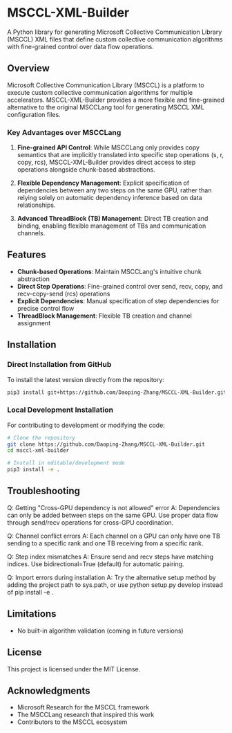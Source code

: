 # MSCCL-XML-Builder

A Python library for generating Microsoft Collective Communication Library (MSCCL) XML files that define custom collective communication algorithms with fine-grained control over data flow operations.

## Overview

Microsoft Collective Communication Library (MSCCL) is a platform to execute custom collective communication algorithms for multiple accelerators. MSCCL-XML-Builder provides a more flexible and fine-grained alternative to the original MSCCLang tool for generating MSCCL XML configuration files.

### Key Advantages over MSCCLang

1. **Fine-grained API Control**: While MSCCLang only provides copy semantics that are implicitly translated into specific step operations (s, r, copy, rcs), MSCCL-XML-Builder provides direct access to step operations alongside chunk-based abstractions.

2. **Flexible Dependency Management**: Explicit specification of dependencies between any two steps on the same GPU, rather than relying solely on automatic dependency inference based on data relationships.

3. **Advanced ThreadBlock (TB) Management**: Direct TB creation and binding, enabling flexible management of TBs and communication channels.

## Features

- **Chunk-based Operations**: Maintain MSCCLang's intuitive chunk abstraction
- **Direct Step Operations**: Fine-grained control over send, recv, copy, and recv-copy-send (rcs) operations  
- **Explicit Dependencies**: Manual specification of step dependencies for precise control flow
- **ThreadBlock Management**: Flexible TB creation and channel assignment


## Installation

### Direct Installation from GitHub

To install the latest version directly from the repository:

```bash
pip3 install git+https://github.com/Daoping-Zhang/MSCCL-XML-Builder.git

```


### Local Development Installation

For contributing to development or modifying the code:


```bash
# Clone the repository
git clone https://github.com/Daoping-Zhang/MSCCL-XML-Builder.git
cd msccl-xml-builder

# Install in editable/development mode
pip3 install -e .

```

## Troubleshooting
Q: Getting "Cross-GPU dependency is not allowed" error
A: Dependencies can only be added between steps on the same GPU. Use proper data flow through send/recv operations for cross-GPU coordination.

Q: Channel conflict errors
A: Each channel on a GPU can only have one TB sending to a specific rank and one TB receiving from a specific rank.

Q: Step index mismatches
A: Ensure send and recv steps have matching indices. Use bidirectional=True (default) for automatic pairing.

Q: Import errors during installation
A: Try the alternative setup method by adding the project path to sys.path, or use python setup.py develop instead of pip install -e .


## Limitations

- No built-in algorithm validation (coming in future versions)
## License
This project is licensed under the MIT License.

## Acknowledgments
- Microsoft Research for the MSCCL framework
- The MSCCLang research that inspired this work
- Contributors to the MSCCL ecosystem